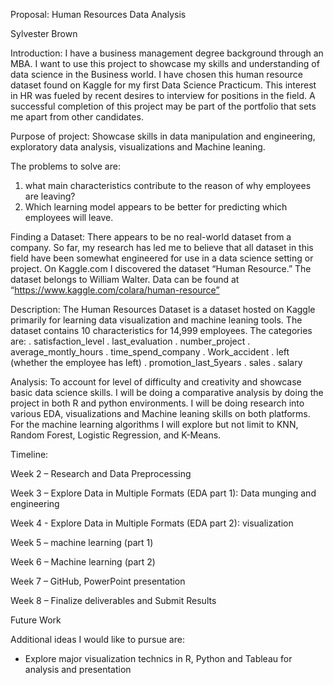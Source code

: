Proposal: Human Resources Data Analysis

Sylvester Brown


Introduction:
I have a business management degree background through an MBA. I want to use this project to
showcase my skills and understanding of data science in the Business world. I have chosen this
human resource dataset found on Kaggle for my first Data Science Practicum. This interest in
HR was fueled by recent desires to interview for positions in the field. A successful completion
of this project may be part of the portfolio that sets me apart from other candidates.


Purpose of project:
Showcase skills in data manipulation and engineering, exploratory data analysis, visualizations
and Machine leaning.


The problems to solve are:
1. what main characteristics contribute to the reason of why employees are leaving?
2. Which learning model appears to be better for predicting which employees will leave.


Finding a Dataset:
There appears to be no real-world dataset from a company. So far, my research has led me to
believe that all dataset in this field have been somewhat engineered for use in a data science
setting or project. On Kaggle.com I discovered the dataset “Human Resource.” The dataset
belongs to William Walter. Data can be found at “https://www.kaggle.com/colara/human-resource”


Description:
The Human Resources Dataset is a dataset hosted on Kaggle primarily for learning data
visualization and machine leaning tools. The dataset contains 10 characteristics for 14,999
employees. The categories are:
. satisfaction_level . last_evaluation . number_project . average_montly_hours .
time_spend_company . Work_accident . left (whether the employee has left) .
promotion_last_5years . sales . salary


Analysis:
To account for level of difficulty and creativity and showcase basic data science skills. I will be
doing a comparative analysis by doing the project in both R and python environments. I will be
doing research into various EDA, visualizations and Machine leaning skills on both platforms.
For the machine learning algorithms I will explore but not limit to KNN, Random Forest,
Logistic Regression, and K-Means.


Timeline:

Week 2 – Research and Data Preprocessing

Week 3 – Explore Data in Multiple Formats (EDA part 1): Data munging and engineering


Week 4 - Explore Data in Multiple Formats (EDA part 2): visualization


Week 5 – machine learning (part 1)

Week 6 – Machine learning (part 2)

Week 7 – GitHub, PowerPoint presentation

Week 8 – Finalize deliverables and Submit Results


Future Work

Additional ideas I would like to pursue are:

-	Explore major visualization technics in R, Python and Tableau for analysis and presentation
